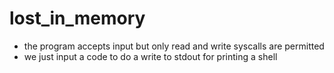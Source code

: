 # lost\_in\_memory
 - the program accepts input but only read and write syscalls are permitted
 - we just input a code to do a write to stdout for printing a shell
